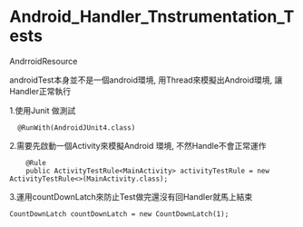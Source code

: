 # Android_Handler_Tnstrumentation_Tests
AndrroidResource


androidTest本身並不是一個android環境, 用Thread來模擬出Android環境, 讓Handler正常執行

 1.使用Junit 做測試
```
  @RunWith(AndroidJUnit4.class)
```

 2.需要先啟動一個Activity來模擬Android 環境, 不然Handle不會正常運作
```
	@Rule
	public ActivityTestRule<MainActivity> activityTestRule = new ActivityTestRule<>(MainActivity.class);
```

  3.運用countDownLatch來防止Test做完還沒有回Handler就馬上結束
```
CountDownLatch countDownLatch = new CountDownLatch(1);
```
